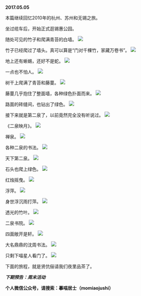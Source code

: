 
          
**2017.05.05**

本篇继续回忆2010年的杭州、苏州和无锡之旅。

坐过缆车后，开始正式逛锡惠公园。

随处可见的竹子和爬满青苔的白墙。
![](http://wx3.sinaimg.cn/large/627d9660ly1ffa2f97txqj20yg0je41z.jpg)


竹子已经爬过了墙头。真可以算是“门对千棵竹，家藏万卷书”。
![](http://wx3.sinaimg.cn/large/627d9660ly1ffa2f6ir3aj20yg0jeq8g.jpg)


地上还有蜥蜴，还好不是蛇。
![](http://wx3.sinaimg.cn/large/627d9660ly1ffa2f7quqij20yg0jeagz.jpg)


一点也不怕人。
![](http://wx3.sinaimg.cn/large/627d9660ly1ffa2fav0goj20yg0jeadf.jpg)


树干上爬满了青苔和藤蔓。
![](http://wx3.sinaimg.cn/large/627d9660ly1ffa2f3j0cbj20yg0jeq9y.jpg)


藤蔓几乎抱住了整面墙，各种绿色扑面而来。
![](http://wx3.sinaimg.cn/large/627d9660ly1ffa2f2jwy9j20yg0jethe.jpg)


路面的砖缝间，也钻出了绿色。
![](http://wx3.sinaimg.cn/large/627d9660ly1ffa2f54z4ej20yg0jen47.jpg)


接下来就是第二泉了，以前竟然完全没有听说过。
![](http://wx3.sinaimg.cn/large/627d9660ly1ffa2fbaf7ij20yg0jejvj.jpg)


《二泉映月》。
![](http://wx3.sinaimg.cn/large/627d9660ly1ffa2f82bvrj20yg0jedkx.jpg)


禅泉。
![](http://wx3.sinaimg.cn/large/627d9660ly1ffa2f5igj2j20yg0jejx3.jpg)


各种二泉的书法。
![](http://wx3.sinaimg.cn/large/627d9660ly1ffa2f9n12cj20yg0jeq7n.jpg)


天下第二泉。
![](http://wx3.sinaimg.cn/large/627d9660ly1ffa2f9wd04j20yg0jedh6.jpg)


石头也爬上绿色。
![](http://wx3.sinaimg.cn/large/627d9660ly1ffa2fa44bvj20yg0je41x.jpg)


红烛摇曳。
![](http://wx3.sinaimg.cn/large/627d9660ly1ffa2f6q9vfj20yg0jet9c.jpg)


浮萍。
![](http://wx3.sinaimg.cn/large/627d9660ly1ffa2faip9ij20yg0je762.jpg)


身世浮沉雨打萍。
![](http://wx3.sinaimg.cn/large/627d9660ly1ffa2f8u72pj20yg0jediy.jpg)


透光的竹叶。
![](http://wx3.sinaimg.cn/large/627d9660ly1ffa2fb10vdj20yg0jedht.jpg)


二泉书院。
![](http://wx3.sinaimg.cn/large/627d9660ly1ffa2f4hlwgj20yg0jeaay.jpg)


四面敞开是轩。
![](http://wx3.sinaimg.cn/large/627d9660ly1ffa2f49pkpj20yg0jetek.jpg)


大名鼎鼎的沈周书法。
![](http://wx3.sinaimg.cn/large/627d9660ly1ffa2f74crfj20yg0je79h.jpg)


只剩下喵星人看门了。
![](http://wx3.sinaimg.cn/large/627d9660ly1ffa2f60erqj20yg0jen1l.jpg)


下面的旅程，就是贤伉俪请我们夜里品茶了。


***下期预告：周末活动***


**个人微信公众号，请搜索：摹喵居士（momiaojushi）**

        